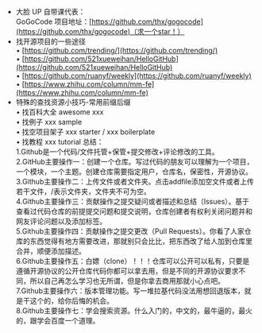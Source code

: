 - 大脸 UP 自带课代表：  
  GoGoCode 项目地址：[https://github.com/thx/gogocode](https://github.com/thx/gogocode)（求一个star！）
- 找开源项目的一些途径  
  • [https://github.com/trending/](https://github.com/trending/)  
  • [https://github.com/521xueweihan/HelloGitHub](https://github.com/521xueweihan/HelloGitHub)  
  • [https://github.com/ruanyf/weekly](https://github.com/ruanyf/weekly)  
  • [https://www.zhihu.com/column/mm-fe](https://www.zhihu.com/column/mm-fe)
- 特殊的查找资源小技巧-常用前缀后缀  
  • 找百科大全 awesome xxx  
  • 找例子 xxx sample  
  • 找空项目架子 xxx starter / xxx boilerplate  
  • 找教程 xxx tutorial
  总结：  
  1.Github是一个代码/文件托管+保管+提交修改+评论修改的工具。  
  2.GitHub主要操作一：创建一个仓库。写过代码的朋友可以理解为一个项目，一个模块，一个主题。创建仓库需要指定用户，仓库名，保密性，开源协议。  
  3.Github主要操作二：上传文件或者文件夹。点击addfile添加空文件或者上传若干文件，/表示文件夹，文件夹不可为空。  
  4.Github主要操作三：贡献操作之提交疑问或者描述和总结（Issues）。基于查看过代码仓库的前提提交问题和提交说明，仓库创建者有权利关闭问题并和网友评论问题以及添加标签。  
  5.Github主要操作四：贡献操作之提交更改（Pull Requests）。你看了人家仓库的东西觉得有地方需要改进，那就别只会比比，把东西改了给人加到仓库里合并，顺便添加描述。  
  6.Github主要操作五：白嫖（clone）！！！仓库可以公开可以私有，只要是遵循开源协议的公开仓库代码你都可以拿去用，但是不同的开源协议要求不同，所以自己再怎么学习也无所谓，但是你拿去商用那就小心点吧。  
  7.Github主要操作六：版本管理功能。写一堆拉基代码没法用想回退版本，就是干这个的，给你后悔的机会。  
  8.Github主要操作七：学会搜索资源。什么入门的，中文的，最牛逼的，最火的，跟学会百度一个道理。